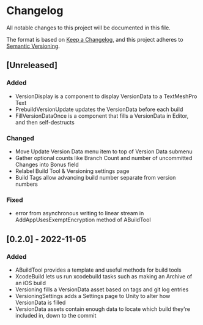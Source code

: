 # Changelog
All notable changes to this project will be documented in this file.

The format is based on [Keep a Changelog](https://keepachangelog.com/en/1.0.0/),
and this project adheres to [Semantic Versioning](https://semver.org/spec/v2.0.0.html).

## [Unreleased]

### Added
+ VersionDisplay is a component to display VersionData to a TextMeshPro Text
+ PrebuildVersionUpdate updates the VersionData before each build
+ FillVersionDataOnce is a component that fills a VersionData in Editor, and then self-destructs

### Changed
+ Move Update Version Data menu item to top of Version Data submenu
+ Gather optional counts like Branch Count and number of uncommitted Changes into Bonus field
+ Relabel Build Tool & Versioning settings page
+ Build Tags allow advancing build number separate from version numbers

### Fixed
+ error from asynchronous writing to linear stream in AddAppUsesExemptEncryption method of ABuildTool  

## [0.2.0] - 2022-11-05
### Added
+ ABuildTool provides a template and useful methods for build tools
+ XcodeBuild lets us run xcodebuild tasks such as making an Archive of an iOS build
+ Versioning fills a VersionData asset based on tags and git log entries
+ VersioningSettings adds a Settings page to Unity to alter how VersionData is filled
+ VersionData assets contain enough data to locate which build they're included in, down to the commit